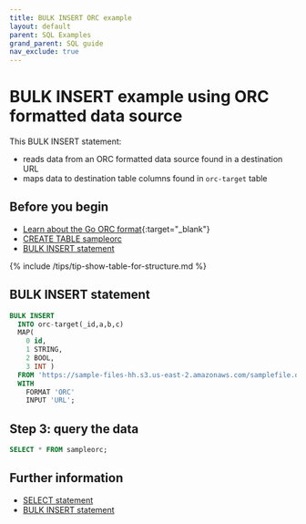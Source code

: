 ```yaml
---
title: BULK INSERT ORC example
layout: default
parent: SQL Examples
grand_parent: SQL guide
nav_exclude: true
---
```


# BULK INSERT example using ORC formatted data source

This BULK INSERT statement:
* reads data from an ORC formatted data source found in a destination URL
* maps data to destination table columns found in `orc-target` table

## Before you begin
* [Learn about the Go ORC format](https://pkg.go.dev/github.com/scritchley/orc){:target="_blank"}
* [CREATE TABLE sampleorc](/docs/sql-guide/examples/sql-eg-table/sql-eg-table-create-orc-target)
* [BULK INSERT statement](/docs/sql-guide/statements/statement-insert-bulk)

{% include /tips/tip-show-table-for-structure.md %}

## BULK INSERT statement

```sql
BULK INSERT
  INTO orc-target(_id,a,b,c)
  MAP(
    0 id,
    1 STRING,
    2 BOOL,
    3 INT )
  FROM 'https://sample-files-hh.s3.us-east-2.amazonaws.com/samplefile.orc'
  WITH
    FORMAT 'ORC'
    INPUT 'URL';
```


## Step 3: query the data

```sql
SELECT * FROM sampleorc;
```

## Further information

* [SELECT statement](/docs/sql-guide/statements/statement-select)
* [BULK INSERT statement](/docs/sql-guide/statements/statement-insert-bulk)
